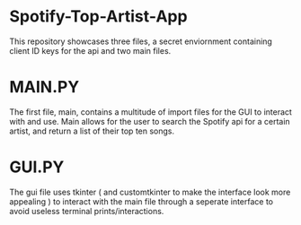 # Spotify-Top-Artist-App

This repository showcases three files, a secret enviornment containing client ID keys for the api
and two main files. 

# MAIN.PY
The first file, main, contains a multitude of import files for the GUI to 
interact with and use. Main allows for the user to search the Spotify api for a certain artist, 
and return a list of their top ten songs. 

# GUI.PY
The gui file uses tkinter ( and customtkinter to make the interface look more appealing ) to interact
with the main file through a seperate interface to avoid useless terminal prints/interactions.
